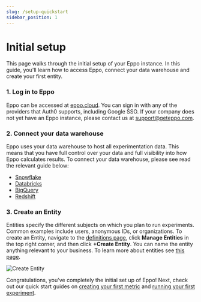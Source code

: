 ```yaml
---
slug: /setup-quickstart
sidebar_position: 1
---
```


# Initial setup

This page walks through the initial setup of your Eppo instance. In this guide, you'll learn how to access Eppo, connect your data warehouse and create your first entity.

### 1. Log in to Eppo

Eppo can be accessed at [eppo.cloud](http://eppo.cloud). You can sign in with any of the providers that Auth0 supports, including Google SSO. If your company does not yet have an Eppo instance, please contact us at [support@geteppo.com](mailto:support@geteppo.com).

### 2. Connect your data warehouse

Eppo uses your data warehouse to host all experimentation data. This means that you have full control over your data and full visibility into how Eppo calculates results. To connect your data warehouse, please see read the relevant guide below:

- [Snowflake](/data-management/connecting-dwh/snowflake)
- [Databricks](/data-management/connecting-dwh/databricks)
- [BigQuery](/data-management/connecting-dwh/bigquery)
- [Redshift](/data-management/connecting-dwh/redshift)

### 3. Create an Entity

Entities specify the different subjects on which you plan to run experiments. Common examples include users, anonymous IDs, or organizations. To create an Entity, navigate to the [definitions page](https://eppo.cloud/definitions), click **Manage Entities** in the top right corner, and then click **+Create Entity**. You can name the entity anything relevant to your business. To learn more about entities see [this page](/data-management/definitions/entities/).

![Create Entity](/img/initial-setup/quick-start-1.png)

Congratulations, you've completely the initial set up of Eppo! Next, check out our quick start guides on [creating your first metric](/metric-quickstart) and [running your first experiment](/feature-flag-quickstart).
